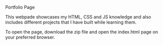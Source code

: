 Portfolio Page

This webpade showcases my HTML, CSS and JS knowledge and also includes different projects that I have built while learning them. 

To open the page, download the zip file and open the index.html page on your preferred browser.

